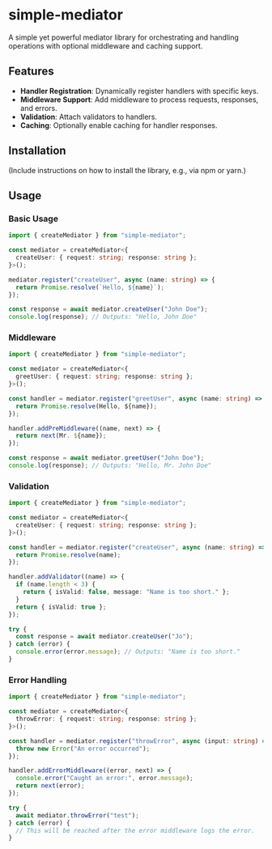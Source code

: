 # simple-mediator

A simple yet powerful mediator library for orchestrating and handling operations with optional middleware and caching support.

## Features

- **Handler Registration**: Dynamically register handlers with specific keys.
- **Middleware Support**: Add middleware to process requests, responses, and errors.
- **Validation**: Attach validators to handlers.
- **Caching**: Optionally enable caching for handler responses.

## Installation

(Include instructions on how to install the library, e.g., via npm or yarn.)

## Usage

### Basic Usage

```typescript
import { createMediator } from "simple-mediator";

const mediator = createMediator<{
  createUser: { request: string; response: string };
}>();

mediator.register("createUser", async (name: string) => {
  return Promise.resolve(`Hello, ${name}`);
});

const response = await mediator.createUser("John Doe");
console.log(response); // Outputs: "Hello, John Doe"
```

### Middleware

```typescript
import { createMediator } from "simple-mediator";

const mediator = createMediator<{
  greetUser: { request: string; response: string };
}>();

const handler = mediator.register("greetUser", async (name: string) => {
  return Promise.resolve(Hello, ${name});
});

handler.addPreMiddleware((name, next) => {
  return next(Mr. ${name});
});

const response = await mediator.greetUser("John Doe");
console.log(response); // Outputs: "Hello, Mr. John Doe"
```

### Validation

```typescript
import { createMediator } from "simple-mediator";

const mediator = createMediator<{
  createUser: { request: string; response: string };
}>();

const handler = mediator.register("createUser", async (name: string) => {
  return Promise.resolve(name);
});

handler.addValidator((name) => {
  if (name.length < 3) {
    return { isValid: false, message: "Name is too short." };
  }
  return { isValid: true };
});

try {
  const response = await mediator.createUser("Jo");
} catch (error) {
  console.error(error.message); // Outputs: "Name is too short."
}
```

### Error Handling

```typescript
import { createMediator } from "simple-mediator";

const mediator = createMediator<{
  throwError: { request: string; response: string };
}>();

const handler = mediator.register("throwError", async (input: string) => {
  throw new Error("An error occurred");
});

handler.addErrorMiddleware((error, next) => {
  console.error("Caught an error:", error.message);
  return next(error);
});

try {
  await mediator.throwError("test");
} catch (error) {
  // This will be reached after the error middleware logs the error.
}
```
